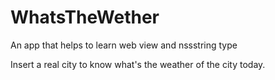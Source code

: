 # WhatsTheWether
An app that helps to learn web view and nssstring type

Insert a real city to know what's the weather of the city today.

